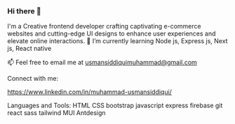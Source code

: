 ### Hi there 👋
I'm a Creative frontend developer crafting captivating e-commerce websites and cutting-edge UI designs to enhance user experiences and
elevate online interactions.
🌱 I’m currently learning Node js, Express js, Next js, React native

📫 Feel free to email me at usmansiddiquimuhammad@gmail.com

Connect with me:

https://www.linkedin.com/in/muhammad-usmansiddiqui/

Languages and Tools:
HTML CSS bootstrap  javascript express firebase git react sass tailwind MUI Antdesign


<!--
**Usmansiddiquu/Usmansiddiquu** is a ✨ _special_  repository because its `README.md` (this file) appears on your GitHub profile.

Here are some ideas to get you started:

- 🔭 I’m currently working on ...
- 🌱 I’m currently learning ...
- 👯 I’m looking to collaborate on ...
- 🤔 I’m looking for help with ...
- 💬 Ask me about ...
- 📫 How to reach me: ...
- 😄 Pronouns: ...
- ⚡ Fun fact: ...
-->
